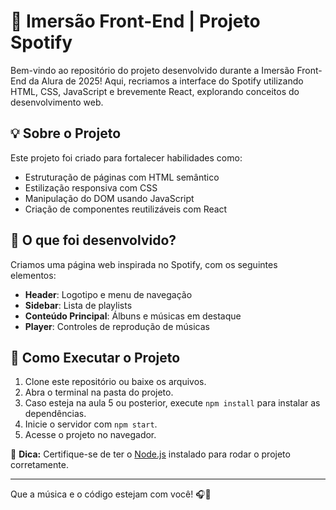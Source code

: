 # 🎵 Imersão Front-End | Projeto Spotify

Bem-vindo ao repositório do projeto desenvolvido durante a Imersão Front-End da Alura de 2025! Aqui, recriamos a interface do Spotify utilizando HTML, CSS, JavaScript e brevemente React, explorando conceitos do desenvolvimento web.

## 💡 Sobre o Projeto
Este projeto foi criado para fortalecer habilidades como:

- Estruturação de páginas com HTML semântico
- Estilização responsiva com CSS
- Manipulação do DOM usando JavaScript
- Criação de componentes reutilizáveis com React

## 📌 O que foi desenvolvido?
Criamos uma página web inspirada no Spotify, com os seguintes elementos:

- **Header**: Logotipo e menu de navegação
- **Sidebar**: Lista de playlists
- **Conteúdo Principal**: Álbuns e músicas em destaque
- **Player**: Controles de reprodução de músicas

## 🚀 Como Executar o Projeto
1. Clone este repositório ou baixe os arquivos.
2. Abra o terminal na pasta do projeto.
3. Caso esteja na aula 5 ou posterior, execute `npm install` para instalar as dependências.
4. Inicie o servidor com `npm start`.
5. Acesse o projeto no navegador.

📌 **Dica:** Certifique-se de ter o [Node.js](https://nodejs.org/) instalado para rodar o projeto corretamente.

---

Que a música e o código estejam com você! 🎧🚀

